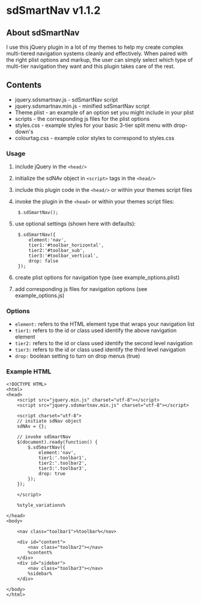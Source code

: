 # sdSmartNav v1.1.2 #

## About sdSmartNav ##

I use this jQuery plugin in a lot of my themes to help my create complex multi-tiered navigation systems cleanly and effectively. When paired with the right plist options and markup, the user can simply select which type of multi-tier navigation they want and this plugin takes care of the rest.

## Contents ##

* jquery.sdsmartnav.js - sdSmartNav script
* jquery.sdsmartnav.min.js - minified sdSmartNav script
* Theme.plist - an example of an option set you might include in your plist
* scripts - the corresponding js files for the plist options
* styles.css - example styles for your basic 3-tier split menu with drop-down's
* colourtag.css - example color styles to correspond to styles.css

### Usage ###

1. include jQuery in the `<head/>`
2. initialize the sdNAv object in `<script>` tags in the `<head/>`
3. include this plugin code in the `<head/>` or within your themes script files
4. invoke the plugin in the `<head>` or within your themes script files:
	
		$.sdSmartNav();
		
5. use optional settings (shown here with defaults):

		$.sdSmartNav({
			element:'nav',
			tier1:'#toolbar_horizontal',
	        tier2:'#toolbar_sub',
	        tier3:'#toolbar_vertical',
			drop: false
		});
		
6. create plist options for navigation type (see example_options.plist)
7. add corresponding js files for navigation options (see example_options.js)

### Options ###

* `element:` refers to the HTML element type that wraps your navigation list
* `tier1:` refers to the id or class used identify the above navigation element
* `tier2:` refers to the id or class used identify the second level navigation
* `tier3:` refers to the id or class used identify the third level navigation
* `drop:` boolean setting to turn on drop menus (true)

### Example HTML ###
	
	<!DOCTYPE HTML>
	<html>
	<head>
		<script src="jquery.min.js" charset="utf-8"></script>
		<script src="jquery.sdsmartnav.min.js" charset="utf-8"></script>
		
		<script charset="utf-8">
		// initiate sdNav object
		sdNAv = {};
		
		// invoke sdSmartNav
		$(document).ready(function() {
			$.sdSmartNav({
				element:'nav',
				tier1:'.toolbar1',
				tier2:'.toolbar2',
				tier3:'.toolbar3',
				drop: true
			});
		});

		</script>
		
		%style_variations%

	</head>
	<body>
	
		<nav class="toolbar1">%toolbar%</nav>
		
		<div id="content">
			<nav class="toolbar2"></nav>
			%content%
		</div>
		<div id="sidebar">
			<nav class="toolbar3"></nav>
			%sidebar%
		</div>

	</body>
	</html>